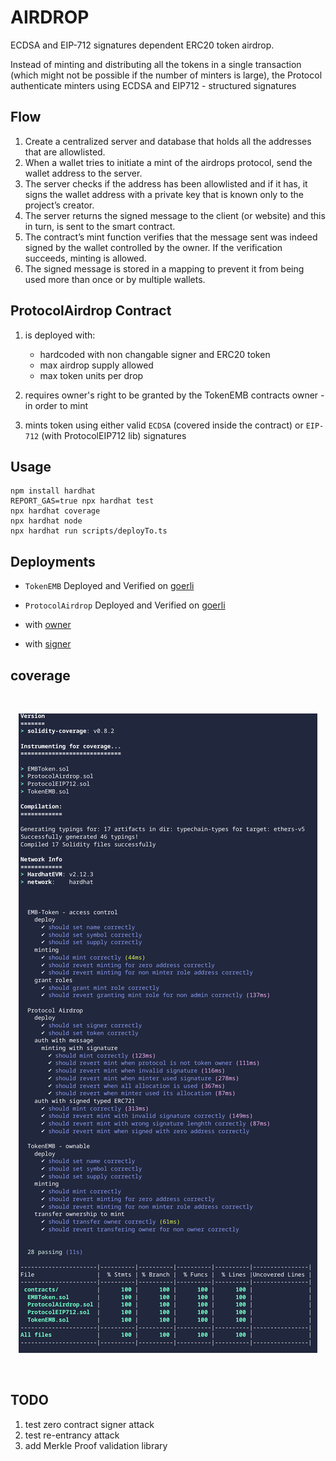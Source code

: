 # AIRDROP

ECDSA and EIP-712 signatures dependent ERC20 token airdrop.

Instead of minting and distributing all the tokens in a single transaction (which might not be possible if the number of minters is large), the Protocol authenticate minters using ECDSA and EIP712 - structured signatures

## Flow

1. Create a centralized server and database that holds all the addresses that are allowlisted.
2. When a wallet tries to initiate a mint of the airdrops protocol, send the wallet address to the server.
3. The server checks if the address has been allowlisted and if it has, it signs the wallet address with a private key that is known only to the project’s creator.
4. The server returns the signed message to the client (or website) and this in turn, is sent to the smart contract.
5. The contract’s mint function verifies that the message sent was indeed signed by the wallet controlled by the owner. If the verification succeeds, minting is allowed.
6. The signed message is stored in a mapping to prevent it from being used more than once or by multiple wallets.

## ProtocolAirdrop Contract

1. is deployed with:

   - hardcoded with non changable signer and ERC20 token
   - max airdrop supply allowed
   - max token units per drop

2. requires owner's right to be granted by the TokenEMB contracts owner - in order to mint
3. mints token using either valid `ECDSA` (covered inside the contract) or `EIP-712` (with ProtocolEIP712 lib) signatures

## Usage

```
npm install hardhat
REPORT_GAS=true npx hardhat test
npx hardhat coverage
npx hardhat node
npx hardhat run scripts/deployTo.ts
```

## Deployments

- `TokenEMB` Deployed and Verified on [goerli](https://goerli.etherscan.io/address/0x57bD87B81514b681dCe682491d573f297a486d90#code)
- `ProtocolAirdrop` Deployed and Verified on [goerli](https://goerli.etherscan.io/address/0x8445BBa6951Aa98ae86A0A05270c25d36b290320#code)

- with [owner](https://sepolia.etherscan.io/address/0x741e0608906B74B8754a99413A7374FdE7B9779a)
- with [signer](https://sepolia.etherscan.io/address/0x741e0608906B74B8754a99413A7374FdE7B9779a)

## coverage

<br/>
<p align="center">
<img src="img/coverage.png">
</a>
</p>
<br/>

## TODO

1. test zero contract signer attack
2. test re-entrancy attack
3. add Merkle Proof validation library

